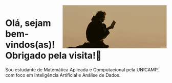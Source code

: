 <img src = "banner" width = "325px" align = right>


# Olá, sejam bem-vindos(as)! Obrigado pela visita!💚

Sou estudante de Matemática Aplicada e Computacional pela UNICAMP, com foco em Inteligência Artificial e Análise de Dados.



<!--
**Arthur-Dionizio/Arthur-Dionizio** is a ✨ _special_ ✨ repository because its `README.md` (this file) appears on your GitHub profile.

Here are some ideas to get you started:

- 🔭 I’m currently working on ...
- 🌱 I’m currently learning ...
- 👯 I’m looking to collaborate on ...
- 🤔 I’m looking for help with ...
- 💬 Ask me about ...
- 📫 How to reach me: ...
- 😄 Pronouns: ...
- ⚡ Fun fact: ...
-->
